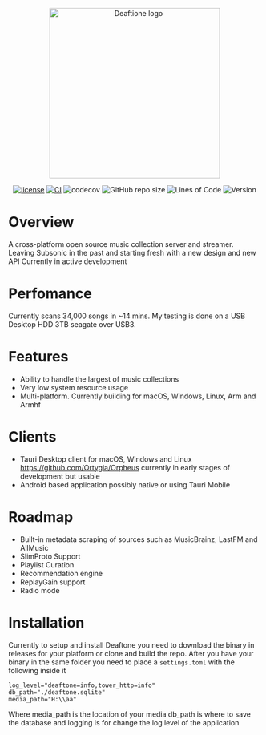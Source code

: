 <p align="center">
  <img src="https://raw.githubusercontent.com/Ortygia/Deaftone/master/resources/deaftone.png" alt="Deaftione logo" title="navidrome" align="center" height="340" width="340" />
</p>


<div align="center">

[![license](https://img.shields.io/github/license/Ortygia/Deaftone)](https://github.com/Ortygia/Deaftone/blob/master/LICENSE)
[![CI](https://github.com/Ortygia/Deaftone/actions/workflows/build.yml/badge.svg)](https://github.com/Ortygia/Deaftone/actions/workflows/build.yml)
![codecov](https://codecov.io/gh/Ortygia/Deaftone/branch/main/graph/badge.svg?token=NWS6Q3W4FP)
![GitHub repo size](https://img.shields.io/github/repo-size/Ortygia/Deaftone)
![Lines of Code](https://aschey.tech/tokei/github/Ortygia/Deaftone)
![Version](https://img.shields.io/github/v/release/Ortygia/Deaftone)
</div>

# Overview
A cross-platform open source music collection server and streamer. Leaving Subsonic in the past and starting fresh with a new design and new API
Currently in active development

# Perfomance
Currently scans 34,000 songs in ~14 mins. My testing is done on a USB Desktop HDD 3TB seagate over USB3.

# Features
* Ability to handle the largest of music collections
* Very low system resource usage
* Multi-platform. Currently building for macOS, Windows, Linux, Arm and Armhf 

# Clients
* Tauri Desktop client for macOS, Windows and Linux
https://github.com/Ortygia/Orpheus currently in early stages of development but usable
* Android based application possibly native or using Tauri Mobile

# Roadmap
* Built-in metadata scraping of sources such as MusicBrainz, LastFM and AllMusic
* SlimProto Support
* Playlist Curation
* Recommendation engine
* ReplayGain support 
* Radio mode

# Installation
Currently to setup and install Deaftone you need to download the binary in releases for your platform or clone and build the repo.
After you have your binary in the same folder you need to place a ``settings.toml`` with the following inside it
```
log_level="deaftone=info,tower_http=info"
db_path="./deaftone.sqlite"
media_path="H:\\aa"
```
Where media_path is the location of your media
db_path is where to save the database
and logging is for change the log level of the application


